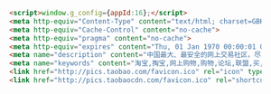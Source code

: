 ```html    	<script>window.g_config={appId:16};</script>    	<meta http-equiv="Content-Type" content="text/html; charset=GBK" />        <meta http-equiv="Cache-Control" content="no-cache">        <meta http-equiv="pragma" content="no-cache">        <meta http-equiv="expires" content="Thu, 01 Jan 1970 00:00:01 GMT">    	<meta name="description" content="中国最大、最安全的网上交易社区，尽享淘宝乐趣！" />    	<meta name="keywords" content="淘宝,掏宝,网上购物,购物,论坛,联盟,买,卖,1元,一元,电脑,视听,..." />    	<link href="http://pics.taobao.com/favicon.ico" rel="icon" type="image/x-icon" />    	<link href="http://pics.taobaocdn.com/favicon.ico" rel="shortcut icon" type="image/x-icon" />```